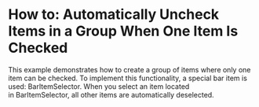 # How to: Automatically Uncheck Items in a Group When One Item Is Checked


This example demonstrates how to create a group of items where only one item can be checked. To implement this functionality, a special bar item is used: BarItemSelector. When you select an item located in BarItemSelector, all other items are automatically deselected.

<br/>


